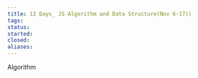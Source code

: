 ```yaml
---
title: 12 Days_ JS Algorithm and Data Structure(Nov 6-17))
tags: 
status: 
started: 
closed: 
aliases: 
---
```

Algorithm
